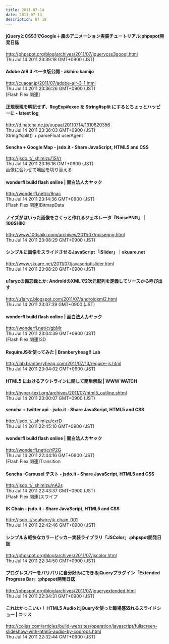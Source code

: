 ```yaml
---
title: 2011-07-14
date: 2011-07-14
description: B! 18
---
```


#### jQueryとCSS3でGoogle＋風のアニメーション実装チュートリアル:phpspot開発日誌
http://phpspot.org/blog/archives/2011/07/jquerycss3googl.html<br>
Thu Jul 14 2011 23:39:18 GMT+0900 (JST)<br>


#### Adobe AIR 3 ベータ版公開 - akihiro kamijo
http://cuaoar.jp/2011/07/adobe-air-3-1.html<br>
Thu Jul 14 2011 23:36:26 GMT+0900 (JST)<br>
[Flash Flex 関連]


####  正規表現を明記せず、RegExp#exec を String#split にするとちょっとハッピーに - latest log
http://d.hatena.ne.jp/uupaa/20110714/1310620356<br>
Thu Jul 14 2011 23:36:03 GMT+0900 (JST)<br>
String#split() + parseFloat userAgent


#### Sencha + Google Map - jsdo.it - Share JavaScript, HTML5 and CSS
http://jsdo.it/_shimizu/1SVr<br>
Thu Jul 14 2011 23:16:16 GMT+0900 (JST)<br>
画像に合わせて地図を切り替える


#### wonderfl build flash online | 面白法人カヤック
http://wonderfl.net/c/9nac<br>
Thu Jul 14 2011 23:14:36 GMT+0900 (JST)<br>
[Flash Flex 関連]BitmapData


#### ノイズがはいった画像をさくっと作れるジェネレータ『NoisePNG』 | 100SHIKI
http://www.100shiki.com/archives/2011/07/noisepng.html<br>
Thu Jul 14 2011 23:08:29 GMT+0900 (JST)<br>


#### シンプルに画像をスライドさせるJavaScript「iSlider」｜skuare.net
http://www.skuare.net/2011/07/javascriptislider.html<br>
Thu Jul 14 2011 23:08:20 GMT+0900 (JST)<br>


#### u1aryzの備忘録とか: AndroidのXMLで2次元配列を定義してソースから呼び出す
http://u1aryz.blogspot.com/2011/07/androidxml2.html<br>
Thu Jul 14 2011 23:07:39 GMT+0900 (JST)<br>


#### wonderfl build flash online | 面白法人カヤック
http://wonderfl.net/c/gbMr<br>
Thu Jul 14 2011 23:04:39 GMT+0900 (JST)<br>
[Flash Flex 関連]3D


#### RequireJSを使ってみた | Branberyheag!! Lab
http://lab.branberyheag.com/2011/07/13/require-js.html<br>
Thu Jul 14 2011 23:04:02 GMT+0900 (JST)<br>


#### HTML5 におけるアウトラインに関して簡単解説 | WWW WATCH
http://hyper-text.org/archives/2011/07/html5_outline.shtml<br>
Thu Jul 14 2011 23:00:07 GMT+0900 (JST)<br>


#### sencha  + twitter api - jsdo.it - Share JavaScript, HTML5 and CSS
http://jsdo.it/_shimizu/cxrD<br>
Thu Jul 14 2011 22:45:10 GMT+0900 (JST)<br>


#### wonderfl build flash online | 面白法人カヤック
http://wonderfl.net/c/rP2G<br>
Thu Jul 14 2011 22:44:16 GMT+0900 (JST)<br>
[Flash Flex 関連]Transition


#### Sencha -Carousel テスト - jsdo.it - Share JavaScript, HTML5 and CSS
http://jsdo.it/_shimizu/nA2s<br>
Thu Jul 14 2011 22:43:37 GMT+0900 (JST)<br>
[Flash Flex 関連]スワイプ


#### IK Chain - jsdo.it - Share JavaScript, HTML5 and CSS
http://jsdo.it/soulwire/ik-chain-001<br>
Thu Jul 14 2011 22:42:46 GMT+0900 (JST)<br>


#### シンプル＆軽快なカラーピッカー実装ライブラリ「JSColor」:phpspot開発日誌
http://phpspot.org/blog/archives/2011/07/jscolor.html<br>
Thu Jul 14 2011 22:34:50 GMT+0900 (JST)<br>


#### プログレスバーをバリバリに自分好みにできるjQueryプラグイン「Extended Progress Bar」:phpspot開発日誌
http://phpspot.org/blog/archives/2011/07/jqueryextended.html<br>
Thu Jul 14 2011 22:34:31 GMT+0900 (JST)<br>


####   これはかっこいい！ HTML5 AudioとjQueryを使った臨場感溢れるスライドショー | コリス
http://coliss.com/articles/build-websites/operation/javascript/fullscreen-slideshow-with-html5-audio-by-codrops.html<br>
Thu Jul 14 2011 22:32:44 GMT+0900 (JST)<br>


